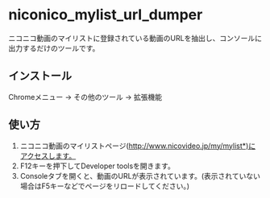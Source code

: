 # niconico_mylist_url_dumper

ニコニコ動画のマイリストに登録されている動画のURLを抽出し、コンソールに出力するだけのツールです。

## インストール
Chromeメニュー -> その他のツール -> 拡張機能

## 使い方

1. ニコニコ動画のマイリストページ(http://www.nicovideo.jp/my/mylist*)にアクセスします。
2. F12キーを押下してDeveloper toolsを開きます。
3. Consoleタブを開くと、動画のURLが表示されています。(表示されていない場合はF5キーなどでページをリロードしてください。)
